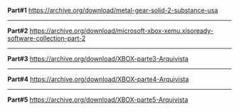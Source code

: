 **Part#1**
 https://archive.org/download/metal-gear-solid-2-substance-usa
___
**Part#2**
 https://archive.org/download/microsoft-xbox-xemu.xisoready-software-collection-part-2
___
**Part#3**
https://archive.org/download/XBOX-parte3-Arquivista
___
**Part#4**
https://archive.org/download/XBOX-parte4-Arquivista
___
**Part#5**
https://archive.org/download/XBOX-parte5-Arquivista
